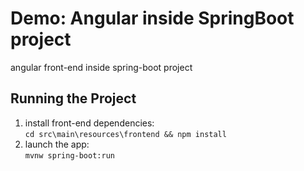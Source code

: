 # Demo: Angular inside SpringBoot project

angular front-end inside spring-boot project

## Running the Project
1. install front-end dependencies:   
`cd src\main\resources\frontend && npm install`
2. launch the app:   
`mvnw spring-boot:run`


